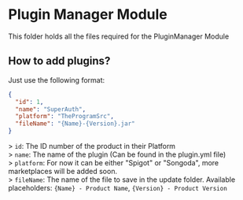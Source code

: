 # Plugin Manager Module
This folder holds all the files required for the PluginManager Module

## How to add plugins?
Just use the following format:
```json
{
  "id": 1,
  "name": "SuperAuth",
  "platform": "TheProgramSrc",
  "fileName": "{Name}-{Version}.jar"
}
```

\> `id`: The ID number of the product in their Platform<br>
\> `name`: The name of the plugin (Can be found in the plugin.yml file)<br>
\> `platform`: For now it can be either "Spigot" or "Songoda", more marketplaces will be added soon.<br>
\> `fileName`: The name of the file to save in the update folder. Available placeholders: `{Name} - Product Name`, `{Version} - Product Version`
